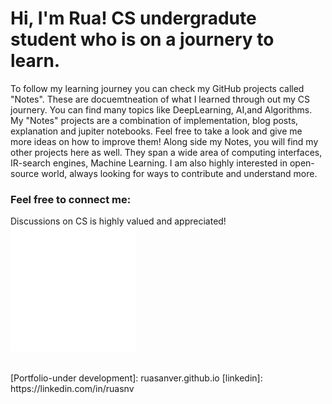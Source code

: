 # Hi, I'm Rua! CS undergradute student who is on a journery to learn.
To follow my learning journey you can check my GitHub projects called "Notes". These are docuemtneation of what I learned through out my CS journery. You can find many topics like DeepLearning, AI,and Algorithms.
My "Notes" projects are a combination of implementation, blog posts, explanation and jupiter notebooks. Feel free to take a look and give me more ideas on how to improve them! 
Along side my Notes, you will find my other projects here as well. They span a wide area of computing interfaces, IR-search engines, Machine Learning.
I am also highly interested in open-source world, always looking for ways to contribute and understand more.


### Feel free to connect me:
Discussions on CS is highly valued and appreciated! 
&nbsp;&nbsp;
[![website](./img/linkedin-light.svg)](https://linkedin.com/in/ruasnv)

<br />
[Portfolio-under development]: ruasanver.github.io
[linkedin]: https://linkedin.com/in/ruasnv

